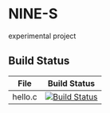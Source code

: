 # NINE-S
experimental project

## Build Status
File|Build Status
---|---
hello.c|[![Build Status](https://travis-ci.com/KiMiDoa/NINE-S.svg?branch=master)](https://travis-ci.com/KiMiDoa/NINE-S)
